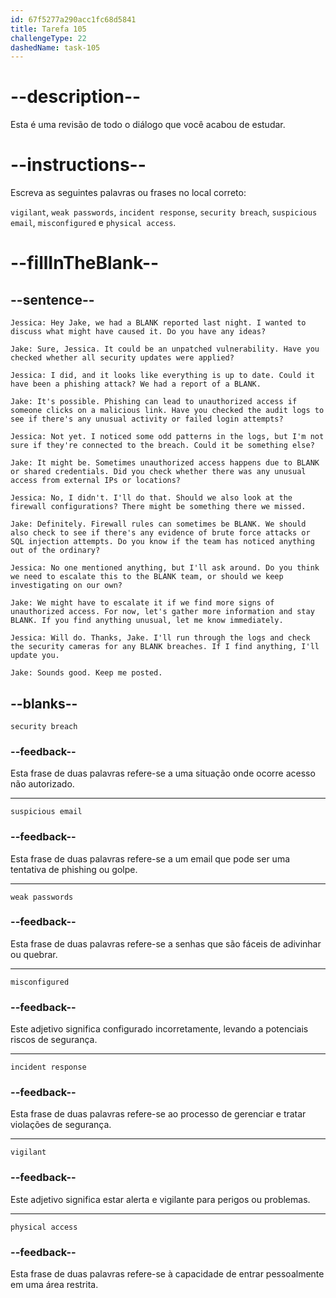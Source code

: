 ```yaml
---
id: 67f5277a290acc1fc68d5841
title: Tarefa 105
challengeType: 22
dashedName: task-105
---
```


<!-- REVIEW -->

# --description--

Esta é uma revisão de todo o diálogo que você acabou de estudar.

# --instructions--

Escreva as seguintes palavras ou frases no local correto:

`vigilant`, `weak passwords`, `incident response`, `security breach`, `suspicious email`, `misconfigured` e `physical access`.

# --fillInTheBlank--

## --sentence--

`Jessica: Hey Jake, we had a BLANK reported last night. I wanted to discuss what might have caused it. Do you have any ideas?`

`Jake: Sure, Jessica. It could be an unpatched vulnerability. Have you checked whether all security updates were applied?`

`Jessica: I did, and it looks like everything is up to date. Could it have been a phishing attack? We had a report of a BLANK.`

`Jake: It's possible. Phishing can lead to unauthorized access if someone clicks on a malicious link. Have you checked the audit logs to see if there's any unusual activity or failed login attempts?`

`Jessica: Not yet. I noticed some odd patterns in the logs, but I'm not sure if they're connected to the breach. Could it be something else?`

`Jake: It might be. Sometimes unauthorized access happens due to BLANK or shared credentials. Did you check whether there was any unusual access from external IPs or locations?`

`Jessica: No, I didn't. I'll do that. Should we also look at the firewall configurations? There might be something there we missed.`

`Jake: Definitely. Firewall rules can sometimes be BLANK. We should also check to see if there's any evidence of brute force attacks or SQL injection attempts. Do you know if the team has noticed anything out of the ordinary?`

`Jessica: No one mentioned anything, but I'll ask around. Do you think we need to escalate this to the BLANK team, or should we keep investigating on our own?`

`Jake: We might have to escalate it if we find more signs of unauthorized access. For now, let's gather more information and stay BLANK. If you find anything unusual, let me know immediately.`

`Jessica: Will do. Thanks, Jake. I'll run through the logs and check the security cameras for any BLANK breaches. If I find anything, I'll update you.`

`Jake: Sounds good. Keep me posted.`

## --blanks--

`security breach`

### --feedback--

Esta frase de duas palavras refere-se a uma situação onde ocorre acesso não autorizado.

---

`suspicious email`

### --feedback--

Esta frase de duas palavras refere-se a um email que pode ser uma tentativa de phishing ou golpe.

---

`weak passwords`

### --feedback--

Esta frase de duas palavras refere-se a senhas que são fáceis de adivinhar ou quebrar.

---

`misconfigured`

### --feedback--

Este adjetivo significa configurado incorretamente, levando a potenciais riscos de segurança.

---

`incident response`

### --feedback--

Esta frase de duas palavras refere-se ao processo de gerenciar e tratar violações de segurança.

---

`vigilant`

### --feedback--

Este adjetivo significa estar alerta e vigilante para perigos ou problemas.

---

`physical access`

### --feedback--

Esta frase de duas palavras refere-se à capacidade de entrar pessoalmente em uma área restrita.

